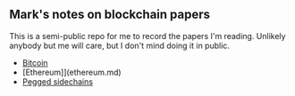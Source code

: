 ## Mark's notes on blockchain papers

This is a semi-public repo for me to record the papers I'm reading.
Unlikely anybody but me will care, but I don't mind doing it in public.

- [Bitcoin](bitcoin.md)
- [Ethereum]](ethereum.md)
- [Pegged sidechains](pegged_sidechains.md)
